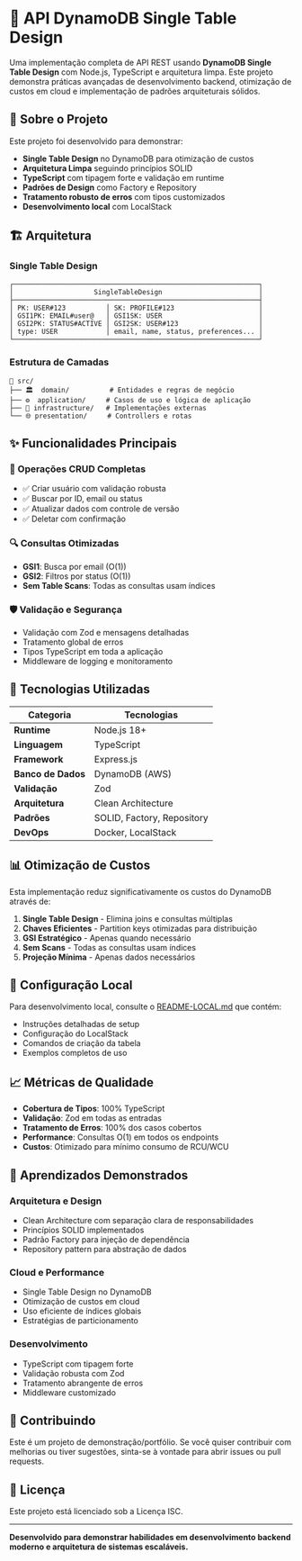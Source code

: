 # 🚀 API DynamoDB Single Table Design

Uma implementação completa de API REST usando **DynamoDB Single Table Design** com Node.js, TypeScript e arquitetura limpa. Este projeto demonstra práticas avançadas de desenvolvimento backend, otimização de custos em cloud e implementação de padrões arquiteturais sólidos.

## 🎯 Sobre o Projeto

Este projeto foi desenvolvido para demonstrar:

- **Single Table Design** no DynamoDB para otimização de custos
- **Arquitetura Limpa** seguindo princípios SOLID
- **TypeScript** com tipagem forte e validação em runtime
- **Padrões de Design** como Factory e Repository
- **Tratamento robusto de erros** com tipos customizados
- **Desenvolvimento local** com LocalStack

## 🏗️ Arquitetura

### Single Table Design

```
┌─────────────────────────────────────────────────────────────┐
│                    SingleTableDesign                        │
├─────────────────────────────────────────────────────────────┤
│ PK: USER#123          │ SK: PROFILE#123                     │
│ GSI1PK: EMAIL#user@   │ GSI1SK: USER                        │
│ GSI2PK: STATUS#ACTIVE │ GSI2SK: USER#123                    │
│ type: USER            │ email, name, status, preferences... │
└─────────────────────────────────────────────────────────────┘
```

### Estrutura de Camadas

```
📁 src/
├── 🏛️  domain/          # Entidades e regras de negócio
├── ⚙️  application/     # Casos de uso e lógica de aplicação
├── 🔧 infrastructure/   # Implementações externas
└── 🌐 presentation/     # Controllers e rotas
```

## ✨ Funcionalidades Principais

### 🔄 Operações CRUD Completas

- ✅ Criar usuário com validação robusta
- ✅ Buscar por ID, email ou status
- ✅ Atualizar dados com controle de versão
- ✅ Deletar com confirmação

### 🔍 Consultas Otimizadas

- **GSI1**: Busca por email (O(1))
- **GSI2**: Filtros por status (O(1))
- **Sem Table Scans**: Todas as consultas usam índices

### 🛡️ Validação e Segurança

- Validação com Zod e mensagens detalhadas
- Tratamento global de erros
- Tipos TypeScript em toda a aplicação
- Middleware de logging e monitoramento

## 🚀 Tecnologias Utilizadas

| Categoria          | Tecnologias                |
| ------------------ | -------------------------- |
| **Runtime**        | Node.js 18+                |
| **Linguagem**      | TypeScript                 |
| **Framework**      | Express.js                 |
| **Banco de Dados** | DynamoDB (AWS)             |
| **Validação**      | Zod                        |
| **Arquitetura**    | Clean Architecture         |
| **Padrões**        | SOLID, Factory, Repository |
| **DevOps**         | Docker, LocalStack         |

## 📊 Otimização de Custos

Esta implementação reduz significativamente os custos do DynamoDB através de:

1. **Single Table Design** - Elimina joins e consultas múltiplas
2. **Chaves Eficientes** - Partition keys otimizadas para distribuição
3. **GSI Estratégico** - Apenas quando necessário
4. **Sem Scans** - Todas as consultas usam índices
5. **Projeção Mínima** - Apenas dados necessários

## 🔧 Configuração Local

Para desenvolvimento local, consulte o [README-LOCAL.md](./README-LOCAL.md) que contém:

- Instruções detalhadas de setup
- Configuração do LocalStack
- Comandos de criação da tabela
- Exemplos completos de uso

## 📈 Métricas de Qualidade

- **Cobertura de Tipos**: 100% TypeScript
- **Validação**: Zod em todas as entradas
- **Tratamento de Erros**: 100% dos casos cobertos
- **Performance**: Consultas O(1) em todos os endpoints
- **Custos**: Otimizado para mínimo consumo de RCU/WCU

## 🎯 Aprendizados Demonstrados

### Arquitetura e Design

- Clean Architecture com separação clara de responsabilidades
- Princípios SOLID implementados
- Padrão Factory para injeção de dependência
- Repository pattern para abstração de dados

### Cloud e Performance

- Single Table Design no DynamoDB
- Otimização de custos em cloud
- Uso eficiente de índices globais
- Estratégias de particionamento

### Desenvolvimento

- TypeScript com tipagem forte
- Validação robusta com Zod
- Tratamento abrangente de erros
- Middleware customizado

## 🤝 Contribuindo

Este é um projeto de demonstração/portfólio. Se você quiser contribuir com melhorias ou tiver sugestões, sinta-se à vontade para abrir issues ou pull requests.

## 📄 Licença

Este projeto está licenciado sob a Licença ISC.

---

**Desenvolvido para demonstrar habilidades em desenvolvimento backend moderno e arquitetura de sistemas escaláveis.**
